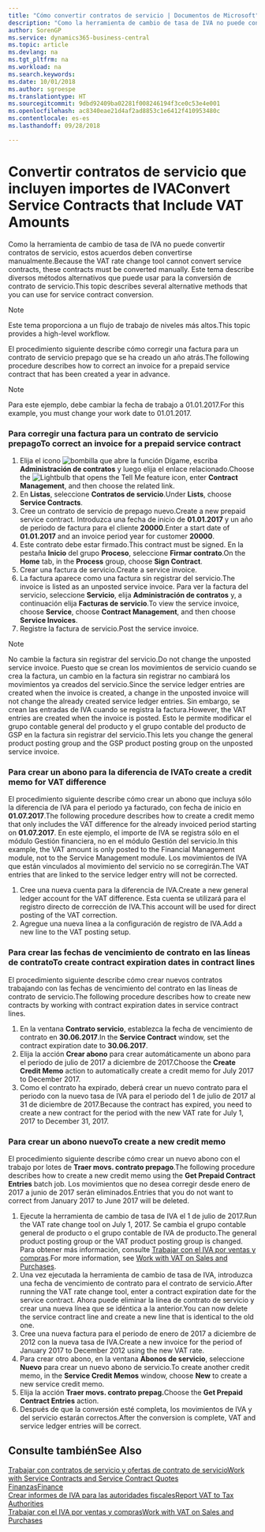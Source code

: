 ```yaml
---
title: "Cómo convertir contratos de servicio | Documentos de Microsoft"
description: "Como la herramienta de cambio de tasa de IVA no puede convertir contratos de servicio, estos acuerdos deben convertirse manualmente. Este tema describe diversos métodos alternativos que puede usar para la conversión de contrato de servicio."
author: SorenGP
ms.service: dynamics365-business-central
ms.topic: article
ms.devlang: na
ms.tgt_pltfrm: na
ms.workload: na
ms.search.keywords: 
ms.date: 10/01/2018
ms.author: sgroespe
ms.translationtype: HT
ms.sourcegitcommit: 9dbd92409ba02281f008246194f3ce0c53e4e001
ms.openlocfilehash: ac8340eae21d4af2ad8853c1e6412f410953480c
ms.contentlocale: es-es
ms.lasthandoff: 09/28/2018

---
```

# <a name="convert-service-contracts-that-include-vat-amounts"></a><span data-ttu-id="18060-104">Convertir contratos de servicio que incluyen importes de IVA</span><span class="sxs-lookup"><span data-stu-id="18060-104">Convert Service Contracts that Include VAT Amounts</span></span>
<span data-ttu-id="18060-105">Como la herramienta de cambio de tasa de IVA no puede convertir contratos de servicio, estos acuerdos deben convertirse manualmente.</span><span class="sxs-lookup"><span data-stu-id="18060-105">Because the VAT rate change tool cannot convert service contracts, these contracts must be converted manually.</span></span> <span data-ttu-id="18060-106">Este tema describe diversos métodos alternativos que puede usar para la conversión de contrato de servicio.</span><span class="sxs-lookup"><span data-stu-id="18060-106">This topic describes several alternative methods that you can use for service contract conversion.</span></span>  

> [!NOTE]  
>  <span data-ttu-id="18060-107">Este tema proporciona a un flujo de trabajo de niveles más altos.</span><span class="sxs-lookup"><span data-stu-id="18060-107">This topic provides a high-level workflow.</span></span>  

 <span data-ttu-id="18060-108">El procedimiento siguiente describe cómo corregir una factura para un contrato de servicio prepago que se ha creado un año atrás.</span><span class="sxs-lookup"><span data-stu-id="18060-108">The following procedure describes how to correct an invoice for a prepaid service contract that has been created a year in advance.</span></span>  

> [!NOTE]  
>  <span data-ttu-id="18060-109">Para este ejemplo, debe cambiar la fecha de trabajo a 01.01.2017.</span><span class="sxs-lookup"><span data-stu-id="18060-109">For this example, you must change your work date to 01.01.2017.</span></span>  

### <a name="to-correct-an-invoice-for-a-prepaid-service-contract"></a><span data-ttu-id="18060-110">Para corregir una factura para un contrato de servicio prepago</span><span class="sxs-lookup"><span data-stu-id="18060-110">To correct an invoice for a prepaid service contract</span></span>  
1. <span data-ttu-id="18060-111">Elija el icono ![bombilla que abre la función Dígame](media/ui-search/search_small.png "Dígame que desea hacer"), escriba **Administración de contratos** y luego elija el enlace relacionado.</span><span class="sxs-lookup"><span data-stu-id="18060-111">Choose the ![Lightbulb that opens the Tell Me feature](media/ui-search/search_small.png "Tell me what you want to do") icon, enter **Contract Management**, and then choose the related link.</span></span>  
2. <span data-ttu-id="18060-112">En **Listas**, seleccione **Contratos de servicio**.</span><span class="sxs-lookup"><span data-stu-id="18060-112">Under **Lists**, choose **Service Contracts**.</span></span>  
3. <span data-ttu-id="18060-113">Cree un contrato de servicio de prepago nuevo.</span><span class="sxs-lookup"><span data-stu-id="18060-113">Create a new prepaid service contract.</span></span> <span data-ttu-id="18060-114">Introduzca una fecha de inicio de **01.01.2017** y un año de periodo de factura para el cliente **20000**.</span><span class="sxs-lookup"><span data-stu-id="18060-114">Enter a start date of **01.01.2017** and an invoice period year for customer **20000**.</span></span>  
4. <span data-ttu-id="18060-115">Este contrato debe estar firmado.</span><span class="sxs-lookup"><span data-stu-id="18060-115">This contract must be signed.</span></span> <span data-ttu-id="18060-116">En la pestaña **Inicio** del grupo **Proceso**, seleccione **Firmar contrato**.</span><span class="sxs-lookup"><span data-stu-id="18060-116">On the **Home** tab, in the **Process** group, choose **Sign Contract**.</span></span>  
5. <span data-ttu-id="18060-117">Crear una factura de servicio.</span><span class="sxs-lookup"><span data-stu-id="18060-117">Create a service invoice.</span></span>
6. <span data-ttu-id="18060-118">La factura aparece como una factura sin registrar del servicio.</span><span class="sxs-lookup"><span data-stu-id="18060-118">The invoice is listed as an unposted service invoice.</span></span> <span data-ttu-id="18060-119">Para ver la factura del servicio, seleccione **Servicio**, elija **Administración de contratos** y, a continuación elija **Facturas de servicio**.</span><span class="sxs-lookup"><span data-stu-id="18060-119">To view the service invoice, choose **Service**, choose **Contract Management**, and then choose **Service Invoices**.</span></span>  
7. <span data-ttu-id="18060-120">Registre la factura de servicio.</span><span class="sxs-lookup"><span data-stu-id="18060-120">Post the service invoice.</span></span>  

> [!NOTE]  
>  <span data-ttu-id="18060-121">No cambie la factura sin registrar del servicio.</span><span class="sxs-lookup"><span data-stu-id="18060-121">Do not change the unposted service invoice.</span></span> <span data-ttu-id="18060-122">Puesto que se crean los movimientos de servicio cuando se crea la factura, un cambio en la factura sin registrar no cambiará los movimientos ya creados del servicio.</span><span class="sxs-lookup"><span data-stu-id="18060-122">Since the service ledger entries are created when the invoice is created, a change in the unposted invoice will not change the already created service ledger entries.</span></span> <span data-ttu-id="18060-123">Sin embargo, se crean las entradas de IVA cuando se registra la factura.</span><span class="sxs-lookup"><span data-stu-id="18060-123">However, the VAT entries are created when the invoice is posted.</span></span> <span data-ttu-id="18060-124">Esto le permite modificar el grupo contable general del producto y el grupo contable del producto de GSP en la factura sin registrar del servicio.</span><span class="sxs-lookup"><span data-stu-id="18060-124">This lets you change the general product posting group and the GSP product posting group on the unposted service invoice.</span></span>  

### <a name="to-create-a-credit-memo-for-vat-difference"></a><span data-ttu-id="18060-125">Para crear un abono para la diferencia de IVA</span><span class="sxs-lookup"><span data-stu-id="18060-125">To create a credit memo for VAT difference</span></span>  
<span data-ttu-id="18060-126">El procedimiento siguiente describe cómo crear un abono que incluya sólo la diferencia de IVA para el periodo ya facturado, con fecha de inicio en **01.07.2017**.</span><span class="sxs-lookup"><span data-stu-id="18060-126">The following procedure describes how to create a credit memo that only includes the VAT difference for the already invoiced period starting on **01.07.2017**.</span></span> <span data-ttu-id="18060-127">En este ejemplo, el importe de IVA se registra sólo en el módulo Gestión financiera, no en el módulo Gestión del servicio.</span><span class="sxs-lookup"><span data-stu-id="18060-127">In this example, the VAT amount is only posted to the Financial Management module, not to the Service Management module.</span></span> <span data-ttu-id="18060-128">Los movimientos de IVA que están vinculados al movimiento del servicio no se corregirán.</span><span class="sxs-lookup"><span data-stu-id="18060-128">The VAT entries that are linked to the service ledger entry will not be corrected.</span></span>  

1. <span data-ttu-id="18060-129">Cree una nueva cuenta para la diferencia de IVA.</span><span class="sxs-lookup"><span data-stu-id="18060-129">Create a new general ledger account for the VAT difference.</span></span> <span data-ttu-id="18060-130">Esta cuenta se utilizará para el registro directo de corrección de IVA.</span><span class="sxs-lookup"><span data-stu-id="18060-130">This account will be used for direct posting of the VAT correction.</span></span>  
2. <span data-ttu-id="18060-131">Agregue una nueva línea a la configuración de registro de IVA.</span><span class="sxs-lookup"><span data-stu-id="18060-131">Add a new line to the VAT posting setup.</span></span>  

### <a name="to-create-contract-expiration-dates-in-contract-lines"></a><span data-ttu-id="18060-132">Para crear las fechas de vencimiento de contrato en las líneas de contrato</span><span class="sxs-lookup"><span data-stu-id="18060-132">To create contract expiration dates in contract lines</span></span>  
<span data-ttu-id="18060-133">El procedimiento siguiente describe cómo crear nuevos contratos trabajando con las fechas de vencimiento del contrato en las líneas de contrato de servicio.</span><span class="sxs-lookup"><span data-stu-id="18060-133">The following procedure describes how to create new contracts by working with contract expiration dates in service contract lines.</span></span>  

1. <span data-ttu-id="18060-134">En la ventana **Contrato servicio**, establezca la fecha de vencimiento de contrato en **30.06.2017**.</span><span class="sxs-lookup"><span data-stu-id="18060-134">In the **Service Contract** window, set the contract expiration date to **30.06.2017**.</span></span>  
2. <span data-ttu-id="18060-135">Elija la acción **Crear abono** para crear automáticamente un abono para el periodo de julio de 2017 a diciembre de 2017.</span><span class="sxs-lookup"><span data-stu-id="18060-135">Choose the **Create Credit Memo** action to automatically create a credit memo for July 2017 to December 2017.</span></span>  
3. <span data-ttu-id="18060-136">Como el contrato ha expirado, deberá crear un nuevo contrato para el periodo con la nuevo tasa de IVA para el periodo del 1 de julio de 2017 al 31 de diciembre de 2017.</span><span class="sxs-lookup"><span data-stu-id="18060-136">Because the contract has expired, you need to create a new contract for the period with the new VAT rate for July 1, 2017 to December 31, 2017.</span></span>  

### <a name="to-create-a-new-credit-memo"></a><span data-ttu-id="18060-137">Para crear un abono nuevo</span><span class="sxs-lookup"><span data-stu-id="18060-137">To create a new credit memo</span></span>  
<span data-ttu-id="18060-138">El procedimiento siguiente describe cómo crear un nuevo abono con el trabajo por lotes de **Traer movs. contrato prepago**.</span><span class="sxs-lookup"><span data-stu-id="18060-138">The following procedure describes how to create a new credit memo using the **Get Prepaid Contract Entries** batch job.</span></span> <span data-ttu-id="18060-139">Los movimientos que no desea corregir desde enero de 2017 a junio de 2017 serán eliminados.</span><span class="sxs-lookup"><span data-stu-id="18060-139">Entries that you do not want to correct from January 2017 to June 2017 will be deleted.</span></span>  

1. <span data-ttu-id="18060-140">Ejecute la herramienta de cambio de tasa de IVA el 1 de julio de 2017.</span><span class="sxs-lookup"><span data-stu-id="18060-140">Run the VAT rate change tool on July 1, 2017.</span></span> <span data-ttu-id="18060-141">Se cambia el grupo contable general de producto o el grupo contable de IVA de producto.</span><span class="sxs-lookup"><span data-stu-id="18060-141">The general product posting group or the VAT product posting group is changed.</span></span> <span data-ttu-id="18060-142">Para obtener más información, consulte [Trabajar con el IVA por ventas y compras](finance-work-with-vat.md).</span><span class="sxs-lookup"><span data-stu-id="18060-142">For more information, see [Work with VAT on Sales and Purchases](finance-work-with-vat.md).</span></span>  
2. <span data-ttu-id="18060-143">Una vez ejecutada la herramienta de cambio de tasa de IVA, introduzca una fecha de vencimiento de contrato para el contrato de servicio.</span><span class="sxs-lookup"><span data-stu-id="18060-143">After running the VAT rate change tool, enter a contract expiration date for the service contract.</span></span> <span data-ttu-id="18060-144">Ahora puede eliminar la línea de contrato de servicio y crear una nueva línea que se idéntica a la anterior.</span><span class="sxs-lookup"><span data-stu-id="18060-144">You can now delete the service contract line and create a new line that is identical to the old one.</span></span>  
3. <span data-ttu-id="18060-145">Cree una nueva factura para el periodo de enero de 2017 a diciembre de 2012 con la nueva tasa de IVA.</span><span class="sxs-lookup"><span data-stu-id="18060-145">Create a new invoice for the period of January 2017 to December 2012 using the new VAT rate.</span></span>  
4. <span data-ttu-id="18060-146">Para crear otro abono, en la ventana **Abonos de servicio**, seleccione **Nuevo** para crear un nuevo abono de servicio.</span><span class="sxs-lookup"><span data-stu-id="18060-146">To create another credit memo, in the **Service Credit Memos** window, choose **New** to create a new service credit memo.</span></span>  
5. <span data-ttu-id="18060-147">Elija la acción **Traer movs. contrato prepag.**</span><span class="sxs-lookup"><span data-stu-id="18060-147">Choose the **Get Prepaid Contract Entries** action.</span></span>  
6. <span data-ttu-id="18060-148">Después de que la conversión esté completa, los movimientos de IVA y del servicio estarán correctos.</span><span class="sxs-lookup"><span data-stu-id="18060-148">After the conversion is complete, VAT and service ledger entries will be correct.</span></span>  

## <a name="see-also"></a><span data-ttu-id="18060-149">Consulte también</span><span class="sxs-lookup"><span data-stu-id="18060-149">See Also</span></span>  
[<span data-ttu-id="18060-150">Trabajar con contratos de servicio y ofertas de contrato de servicio</span><span class="sxs-lookup"><span data-stu-id="18060-150">Work with Service Contracts and Service Contract Quotes</span></span>](service-how-to-create-service-contracts-and-service-contract-quotes.md)  
[<span data-ttu-id="18060-151">Finanzas</span><span class="sxs-lookup"><span data-stu-id="18060-151">Finance</span></span>](finance.md)  
[<span data-ttu-id="18060-152">Crear informes de IVA para las autoridades fiscales</span><span class="sxs-lookup"><span data-stu-id="18060-152">Report VAT to Tax Authorities</span></span>](finance-how-report-vat.md)  
[<span data-ttu-id="18060-153">Trabajar con el IVA por ventas y compras</span><span class="sxs-lookup"><span data-stu-id="18060-153">Work with VAT on Sales and Purchases</span></span>](finance-work-with-vat.md)  

